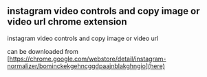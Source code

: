 instagram video controls and copy image or video url chrome extension
-------------------

instagram video controls and copy image or video url

can be downloaded from [https://chrome.google.com/webstore/detail/instagram-normalizer/bominckekgehncggdpaajnblakghngio](here)
